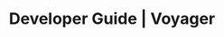 ---
title: Developer Guide | Voyager
description: Voyager Developer Guide
menu:
  product_voyager_5.0.0-rc.10:
    identifier: developer-guide
    name: Developer Guide
    parent: setup
    weight: 40
menu_name: product_voyager_5.0.0-rc.10
---
